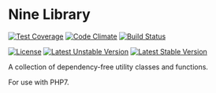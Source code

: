 # Nine Library
[![Test Coverage](https://codeclimate.com/github/OddGreg/NineLibrary/badges/coverage.svg)](https://codeclimate.com/github/OddGreg/NineLibrary/coverage)
[![Code Climate](https://codeclimate.com/github/OddGreg/NineLibrary/badges/gpa.svg)](https://codeclimate.com/github/OddGreg/NineLibrary)
[![Build Status](https://travis-ci.org/OddGreg/NineLibrary.svg?branch=master)](https://travis-ci.org/OddGreg/NineLibrary)

[![License](https://poser.pugx.org/oddgreg/nine-library/license)](https://packagist.org/packages/oddgreg/nine-library)
[![Latest Unstable Version](https://poser.pugx.org/oddgreg/nine-library/v/unstable)](https://packagist.org/packages/oddgreg/nine-library)
[![Latest Stable Version](https://poser.pugx.org/oddgreg/nine-library/v/stable)](https://packagist.org/packages/oddgreg/nine-library)

A collection of dependency-free utility classes and functions.

For use with PHP7.
